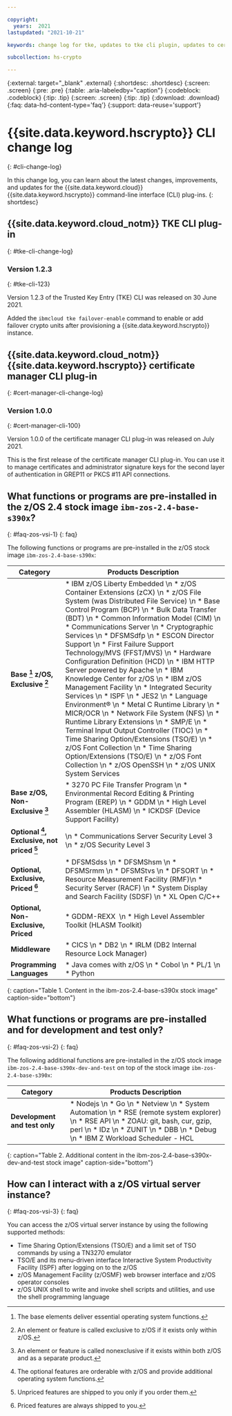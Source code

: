 ```yaml
---

copyright:
  years:  2021
lastupdated: "2021-10-21"

keywords: change log for tke, updates to tke cli plugin, updates to cert manager cli plugin

subcollection: hs-crypto

---
```


{:external: target="_blank" .external}
{:shortdesc: .shortdesc}
{:screen: .screen}
{:pre: .pre}
{:table: .aria-labeledby="caption"}
{:codeblock: .codeblock}
{:tip: .tip}
{:screen: .screen}
{:tip: .tip}
{:download: .download}
{:faq: data-hd-content-type='faq'}
{:support: data-reuse='support'}

# {{site.data.keyword.hscrypto}} CLI change log
{: #cli-change-log}

In this change log, you can learn about the latest changes, improvements, and updates for the {{site.data.keyword.cloud}} {{site.data.keyword.hscrypto}} command-line interface (CLI) plug-ins.
{: shortdesc}

## {{site.data.keyword.cloud_notm}} TKE CLI plug-in
{: #tke-cli-change-log}

### Version 1.2.3
{: #tke-cli-123}

Version 1.2.3 of the Trusted Key Entry (TKE) CLI was released on 30 June 2021.

Added the `ibmcloud tke failover-enable` command to enable or add failover crypto units after provisioning a {{site.data.keyword.hscrypto}} instance.

## {{site.data.keyword.cloud_notm}} {{site.data.keyword.hscrypto}} certificate manager CLI plug-in
{: #cert-manager-cli-change-log}

### Version 1.0.0
{: #cert-manager-cli-100}

Version 1.0.0 of the certificate manager CLI plug-in was released on July 2021.

This is the first release of the certificate manager CLI plug-in. You can use it to manage certificates and administrator signature keys for the second layer of authentication in GREP11 or PKCS #11 API connections.


## What functions or programs are pre-installed in the z/OS 2.4 stock image `ibm-zos-2.4-base-s390x`?
{: #faq-zos-vsi-1}
{: faq}

The following functions or programs are pre-installed in the z/OS stock image `ibm-zos-2.4-base-s390x`:

|Category  |Products Description  |
|--------------|------------------|
|**Base [^tabletext] z/OS, Exclusive [^tabletext2]** | * IBM z/OS Liberty Embedded \n * z/OS Container Extensions (zCX) \n * z/OS File System (was Distributed File Service) \n * Base Control Program (BCP) \n * Bulk Data Transfer (BDT) \n * Common Information Model (CIM) \n * Communications Server \n * Cryptographic Services \n * DFSMSdfp \n * ESCON Director Support \n * First Failure Support Technology/MVS (FFST/MVS) \n * Hardware Configuration Definition (HCD) \n * IBM HTTP Server powered by Apache \n * IBM Knowledge Center for z/OS \n * IBM z/OS Management Facility \n * Integrated Security Services \n * ISPF \n * JES2 \n * Language Environment® \n * Metal C Runtime Library \n * MICR/OCR \n * Network File System (NFS) \n * Runtime Library Extensions \n * SMP/E \n * Terminal Input Output Controller (TIOC) \n * Time Sharing Option/Extensions (TSO/E) \n * z/OS Font Collection \n * Time Sharing Option/Extensions (TSO/E) \n * z/OS Font Collection \n * z/OS OpenSSH \n * z/OS UNIX System Services |
|**Base z/OS, Non-Exclusive [^tabletext3]** | * 3270 PC File Transfer Program \n * Environmental Record Editing & Printing Program (EREP) \n * GDDM \n * High Level Assembler (HLASM) \n * ICKDSF (Device Support Facility) |
|**Optional [^tabletext4], Exclusive, not priced [^tabletext5]** |\n * Communications Server Security Level 3  \n * z/OS Security Level 3 |
|**Optional, Exclusive, Priced [^tabletext6]**  | * DFSMSdss \n * DFSMShsm \n * DFSMSrmm \n * DFSMStvs \n * DFSORT \n * Resource Measurement Facility (RMF)\n * Security Server (RACF) \n * System Display and Search Facility (SDSF) \n * XL Open C/C++ |
|**Optional, Non-Exclusive, Priced** | * GDDM-REXX  \n * High Level Assembler Toolkit (HLASM Toolkit) |
|**Middleware** | * CICS \n * DB2 \n * IRLM (DB2 Internal Resource Lock Manager) |
|**Programming Languages**| * Java comes with z/OS  \n * Cobol  \n * PL/1 \n * Python|
{: caption="Table 1. Content in the ibm-zos-2.4-base-s390x stock image" caption-side="bottom"}

[^tabletext]: The base elements deliver essential operating system functions.
[^tabletext2]: An element or feature is called exclusive to z/OS if it exists only within z/OS.
[^tabletext3]: An element or feature is called nonexclusive if it exists within both z/OS and as a separate product.
[^tabletext4]: The optional features are orderable with z/OS and provide additional operating system functions.
[^tabletext5]: Unpriced features are shipped to you only if you order them.
[^tabletext6]: Priced features are always shipped to you.

## What functions or programs are pre-installed and for development and test only?
{: #faq-zos-vsi-2}
{: faq}

The following additional functions are pre-installed in the z/OS stock image `ibm-zos-2.4-base-s390x-dev-and-test` on top of the stock image `ibm-zos-2.4-base-s390x`:

|Category  |Products Description  |
|--------------|------------------|
|**Development and test only**| * Nodejs \n * Go \n * Netview \n * System Automation \n * RSE (remote system explorer)  \n * RSE API \n * ZOAU: git, bash, cur, gzip, perl \n * IDz \n * ZUNIT \n * DBB \n * Debug \n * IBM Z Workload Scheduler - HCL |
{: caption="Table 2. Additional content in the ibm-zos-2.4-base-s390x-dev-and-test stock image" caption-side="bottom"}


## How can I interact with a z/OS virtual server instance?
{: #faq-zos-vsi-3}
{: faq}

You can access the z/OS virtual server instance by using the following supported methods:

   * Time Sharing Option/Extensions (TSO/E) and a limit set of TSO commands by using a TN3270 emulator
   * TSO/E and its menu-driven interface Interactive System Productivity Facility (ISPF) after logging on to the z/OS
   * z/OS Management Facility (z/OSMF) web browser interface and z/OS operator consoles
   * z/OS UNIX shell to write and invoke shell scripts and utilities, and use the shell programming language
